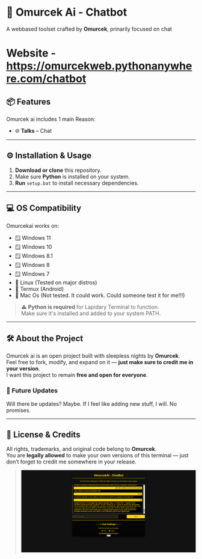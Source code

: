 # 🧠 Omurcek Ai - Chatbot
 
  A webbased toolset crafted by **Omurcek**, prinarily focused on chat

# Website - https://omurcekweb.pythonanywhere.com/chatbot
 
 ## 📦 Features

Omurcek ai includes 1 main Reason:

- 🌐 **Talks** – Chat

---

## ⚙️ Installation & Usage

1. **Download or clone** this repository.
2. Make sure **Python** is installed on your system.
3. **Run** `setup.bat` to install necessary dependencies.

---

## 💻 OS Compatibility

Omurcekai works on:

- 🪟 Windows 11  
- 🪟 Windows 10  
- 🪟 Windows 8.1  
- 🪟 Windows 8  
- 🪟 Windows 7  
- 🐧 Linux (Tested on major distros)
- 📱 Termux (Android)
- 🍎 Mac Os (Not tested. It could work. Could someone test it for me!!!)

> ⚠️ **Python is required** for Lapidary Terminal to function.  
Make sure it's installed and added to your system PATH.

---

## 🛠️ About the Project

Omurcek ai is an open project built with sleepless nights by **Omurcek**.  
Feel free to fork, modify, and expand on it — **just make sure to credit me in your version**.  
I want this project to remain **free and open for everyone**.

### 🔄 Future Updates

Will there be updates? Maybe. If I feel like adding new stuff, I will. No promises.

---

## 📜 License & Credits

All rights, trademarks, and original code belong to **Omurcek**.  
You are **legally allowed** to make your own versions of this terminal — just don’t forget to credit me somewhere in your release.

> ![Omurcek Aİ Website Menu](https://github.com/omurcek/Omurcekai/blob/main/F70DA709-C480-4A6D-A437-638FEB955895.png)
